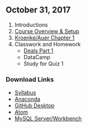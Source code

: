 ## October 31, 2017
1. Introductions
2. [Course Overview & Setup](../Slides/L0_Course_Introduction.pdf)
3. [Kroenke/Auer Chapter 1](../Slides/L1_Introduction.pdf)
4. Classwork and Homework
    * [Deals Part 1](https://classroom.github.com/a/6SlTy2Fl)
    * DataCamp
    * Study for Quiz 1  

### Download Links
* [Syllabus](../Syllabus.md)
* [Anaconda](https://www.anaconda.com)
* [GitHub Desktop](https://desktop.github.com)
* [Atom](https://atom.io)
* [MySQL Server/Workbench](https://mysql.com)
